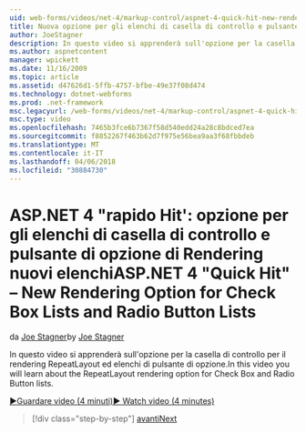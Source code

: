 ```yaml
---
uid: web-forms/videos/net-4/markup-control/aspnet-4-quick-hit-new-rendering-option-for-check-box-lists-and-radio-button-lists
title: Nuova opzione per gli elenchi di casella di controllo e pulsante di opzione di Rendering | Documenti Microsoft
author: JoeStagner
description: In questo video si apprenderà sull'opzione per la casella di controllo per il rendering RepeatLayout ed elenchi di pulsante di opzione.
ms.author: aspnetcontent
manager: wpickett
ms.date: 11/16/2009
ms.topic: article
ms.assetid: d47626d1-5ffb-4757-bfbe-49e37f08d474
ms.technology: dotnet-webforms
ms.prod: .net-framework
msc.legacyurl: /web-forms/videos/net-4/markup-control/aspnet-4-quick-hit-new-rendering-option-for-check-box-lists-and-radio-button-lists
msc.type: video
ms.openlocfilehash: 7465b3fce6b7367f58d540edd24a28c8bdced7ea
ms.sourcegitcommit: f8852267f463b62d7f975e56bea9aa3f68fbbdeb
ms.translationtype: MT
ms.contentlocale: it-IT
ms.lasthandoff: 04/06/2018
ms.locfileid: "30884730"
---
```

<a name="aspnet-4-quick-hit--new-rendering-option-for-check-box-lists-and-radio-button-lists"></a><span data-ttu-id="cfa90-103">ASP.NET 4 "rapido Hit': opzione per gli elenchi di casella di controllo e pulsante di opzione di Rendering nuovi elenchi</span><span class="sxs-lookup"><span data-stu-id="cfa90-103">ASP.NET 4 "Quick Hit" – New Rendering Option for Check Box Lists and Radio Button Lists</span></span>
====================
<span data-ttu-id="cfa90-104">da [Joe Stagner](https://github.com/JoeStagner)</span><span class="sxs-lookup"><span data-stu-id="cfa90-104">by [Joe Stagner](https://github.com/JoeStagner)</span></span>

<span data-ttu-id="cfa90-105">In questo video si apprenderà sull'opzione per la casella di controllo per il rendering RepeatLayout ed elenchi di pulsante di opzione.</span><span class="sxs-lookup"><span data-stu-id="cfa90-105">In this video you will learn about the RepeatLayout rendering option for Check Box and Radio Button lists.</span></span> 

[<span data-ttu-id="cfa90-106">&#9654;Guardare video (4 minuti)</span><span class="sxs-lookup"><span data-stu-id="cfa90-106">&#9654; Watch video (4 minutes)</span></span>](https://channel9.msdn.com/Blogs/ASP-NET-Site-Videos/aspnet-4-quick-hit-new-rendering-option-for-check-box-lists-and-radio-button-lists)

> [!div class="step-by-step"]
> [<span data-ttu-id="cfa90-107">avanti</span><span class="sxs-lookup"><span data-stu-id="cfa90-107">Next</span></span>](aspnet-4-quick-hit-table-free-templated-controls.md)
